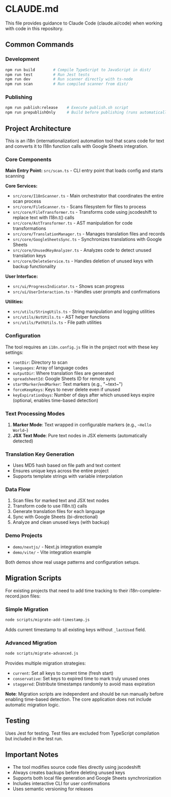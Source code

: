 # CLAUDE.md

This file provides guidance to Claude Code (claude.ai/code) when working with code in this repository.

## Common Commands

### Development
```bash
npm run build        # Compile TypeScript to JavaScript in dist/
npm run test         # Run Jest tests
npm run dev          # Run scanner directly with ts-node
npm run scan         # Run compiled scanner from dist/
```

### Publishing
```bash
npm run publish:release    # Execute publish.sh script
npm run prepublishOnly     # Build before publishing (runs automatically)
```

## Project Architecture

This is an i18n (internationalization) automation tool that scans code for text and converts it to I18n function calls with Google Sheets integration.

### Core Components

**Main Entry Point:** `src/scan.ts` - CLI entry point that loads config and starts scanning

**Core Services:**
- `src/core/I18nScanner.ts` - Main orchestrator that coordinates the entire scan process
- `src/core/FileScanner.ts` - Scans filesystem for files to process
- `src/core/FileTransformer.ts` - Transforms code using jscodeshift to replace text with I18n.t() calls
- `src/core/AstTransformer.ts` - AST manipulation for code transformations
- `src/core/TranslationManager.ts` - Manages translation files and records
- `src/core/GoogleSheetsSync.ts` - Synchronizes translations with Google Sheets
- `src/core/UnusedKeyAnalyzer.ts` - Analyzes code to detect unused translation keys
- `src/core/DeleteService.ts` - Handles deletion of unused keys with backup functionality

**User Interface:**
- `src/ui/ProgressIndicator.ts` - Shows scan progress
- `src/ui/UserInteraction.ts` - Handles user prompts and confirmations

**Utilities:**
- `src/utils/StringUtils.ts` - String manipulation and logging utilities
- `src/utils/AstUtils.ts` - AST helper functions
- `src/utils/PathUtils.ts` - File path utilities

### Configuration

The tool requires an `i18n.config.js` file in the project root with these key settings:
- `rootDir`: Directory to scan
- `languages`: Array of language codes
- `outputDir`: Where translation files are generated
- `spreadsheetId`: Google Sheets ID for remote sync
- `startMarker`/`endMarker`: Text markers (e.g., "~text~")
- `forceKeepKeys`: Keys to never delete even if unused
- `keyExpirationDays`: Number of days after which unused keys expire (optional, enables time-based detection)

### Text Processing Modes

1. **Marker Mode**: Text wrapped in configurable markers (e.g., `~Hello World~`)
2. **JSX Text Mode**: Pure text nodes in JSX elements (automatically detected)

### Translation Key Generation

- Uses MD5 hash based on file path and text content
- Ensures unique keys across the entire project
- Supports template strings with variable interpolation

### Data Flow

1. Scan files for marked text and JSX text nodes
2. Transform code to use I18n.t() calls
3. Generate translation files for each language
4. Sync with Google Sheets (bi-directional)
5. Analyze and clean unused keys (with backup)

### Demo Projects

- `demo/nextjs/` - Next.js integration example
- `demo/vite/` - Vite integration example

Both demos show real usage patterns and configuration setups.

## Migration Scripts

For existing projects that need to add time tracking to their i18n-complete-record.json files:

### Simple Migration
```bash
node scripts/migrate-add-timestamp.js
```
Adds current timestamp to all existing keys without `_lastUsed` field.

### Advanced Migration  
```bash
node scripts/migrate-advanced.js
```
Provides multiple migration strategies:
- `current`: Set all keys to current time (fresh start)
- `conservative`: Set keys to expired time to mark truly unused ones
- `staggered`: Distribute timestamps randomly to avoid mass expiration

**Note**: Migration scripts are independent and should be run manually before enabling time-based detection. The core application does not include automatic migration logic.

## Testing

Uses Jest for testing. Test files are excluded from TypeScript compilation but included in the test run.

## Important Notes

- The tool modifies source code files directly using jscodeshift
- Always creates backups before deleting unused keys
- Supports both local file generation and Google Sheets synchronization
- Includes interactive CLI for user confirmations
- Uses semantic versioning for releases